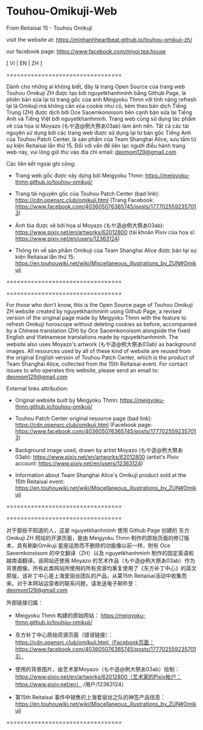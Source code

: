 # Touhou-Omikuji-Web
From Reitaisai 15 - Touhou Omikuji

visit the website at: https://minhanhheartbeat.github.io/touhou-omikuji-zh/

our facebook page: https://www.facebook.com/miyoi.tea.house

[ VI | EN | ZH ]

=================================

Dành cho những ai không biết, đây là trang Open Source của trang web Touhou Omikuji ZH được tạo bởi nguyetkhanhminh bằng Github Page, là phiên bản sửa lại từ trang gốc của anh Meigyoku Thmn với tính năng refresh lại lá Omikuji mà không cần xóa cookie như cũ, kèm theo bản dịch Tiếng Trung (ZH) được dịch bởi Oce Saoemkonoisom bên cạnh bản sửa lại Tiếng Anh và Tiếng Việt bởi nguyetkhanhminh. Trang web cũng sử dụng tác phẩm vẽ của họa sĩ Moyazo (もや造@例大祭あ03ab) làm ảnh nền. Tất cả các tài nguyên sử dụng bởi các trang web được sử dụng lại từ bản gốc Tiếng Anh của Touhou Patch Center, là sản phẩm của Team Shanghai Alice, sưu tầm từ sự kiện Reitaisai lần thứ 15. Đối với vấn đề liên lạc người điều hành trang web này, vui lòng gửi thư vào địa chỉ email: deomom129@gmail.com

Các liên kết ngoài ghi công:

- Trang web gốc được xây dựng bởi Meigyoku Thmn:
https://meigyoku-thmn.github.io/touhou-omikuji/

- Trang tài nguyên gốc của Touhou Patch Center (bad link):
https://cdn.opensrc.club/omikuji.html (Trang Facebook: https://www.facebook.com/403605076365745/posts/1777025592357013)

- Ảnh bìa được vẽ bởi họa sĩ Moyazo (もや造@例大祭あ03ab):
https://www.pixiv.net/en/artworks/62012800 (tài khoản Pixiv của họa sĩ: https://www.pixiv.net/en/users/12363124)

- Thông tin về sản phẩm Omikuji của Team Shanghai Alice được bán tại sự kiện Reitaisai lần thứ 15:
https://en.touhouwiki.net/wiki/Miscellaneous_illustrations_by_ZUN#Omikuji

=================================



=================================

For those who don't know, this is the Open Source page of Touhou Omikuji ZH website created by nguyetkhanhminh using Github Page, a revised version of the original page made by Meigyoku Thmn with the feature to refresh Omikuji horoscope without deleting cookies as before, accompanied by a Chinese translation (ZH) by Oce Saoemkonoisom alongside the fixed English and Vietnamese translations made by nguyetkhanhminh. The website also uses Moyazo's artwork (もや造@例大祭あ03ab) as background images. All resources used by all of these kind of website are reused from the original English version of Touhou Patch Center, which is the product of Team Shanghai Alice, collected from the 15th Reitaisai event. For contact issues to who operates this website, please send an email to: deomom129@gmail.com

External links attribution:

- Original website built by Meigyoku Thmn:
https://meigyoku-thmn.github.io/touhou-omikuji/

- Touhou Patch Center original resource page (bad link):
https://cdn.opensrc.club/omikuji.html (Facebook page: https://www.facebook.com/403605076365745/posts/1777025592357013)

- Background image used, drawn by artist Moyazo (もや造@例大祭あ03ab):
https://www.pixiv.net/en/artworks/62012800 (artist's Pixiv account: https://www.pixiv.net/en/users/12363124)

- Information about Team Shanghai Alice's Omikuji product sold at the 15th Reitaisai event:
https://en.touhouwiki.net/wiki/Miscellaneous_illustrations_by_ZUN#Omikuji

=================================




=================================

对于那些不知道的人，这是 nguyetkhanhminh 使用 Github Page 创建的 东方 Omikuji ZH 网站的开源页面，是由 Meigyoku Thmn 制作的原始页面的修订版本，具有刷新Omikuji 星座运势而不删除的功能像以前一样，附有 Oce Saoemkonoisom 的中文翻译（ZH）以及 nguyetkhanhminh 制作的固定英语和越南语翻译。该网站还使用 Moyazo 的艺术作品（もや造@例大祭あ03ab）作为背景图像。所有此类网站所使用的所有资源均重复使用了《东方补丁中心》的英文原版，该补丁中心是上海爱丽丝团队的产品，从第15th Reitaisai活动中收集而来。对于本网站运营者的联系问题，请发送电子邮件至：deomom129@gmail.com

外部链接归属：

- Meigyoku Thmn 构建的原始网站：
https://meigyoku-thmn.github.io/touhou-omikuji/

- 东方补丁中心原始资源页面（错误链接）：
https://cdn.opensrc.club/omikuji.html（Facebook页面：https://www.facebook.com/403605076365745/posts/1777025592357013）

- 使用的背景图片，由艺术家Moyazo（もや造@例大祭あ03ab）绘制：
https://www.pixiv.net/en/artworks/62012800（艺术家的Pixiv帐户：https://www.pixiv.net/en） /用户/12363124）

- 第15th Reitaisai 事件中销售的上海爱丽丝之队的神签产品信息：
https://en.touhouwiki.net/wiki/Miscellaneous_illustrations_by_ZUN#Omikuji

=================================

